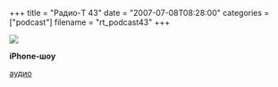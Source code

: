 +++
title = "Радио-T 43"
date = "2007-07-08T08:28:00"
categories = ["podcast"]
filename = "rt_podcast43"
+++

![](https://radio-t.com/images/radio-t/rt43.jpg)

**iPhone-шоу**


[аудио](http://cdn.radio-t.com/rt_podcast43.mp3)
<audio src="http://cdn.radio-t.com/rt_podcast43.mp3" preload="none"></audio>
